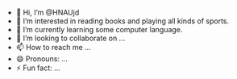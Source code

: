 - 👋 Hi, I’m @HNAUjd
- 👀 I’m interested in reading books and playing all kinds of sports.
- 🌱 I’m currently learning some computer language.
- 💞️ I’m looking to collaborate on ...
- 📫 How to reach me ...
- 😄 Pronouns: ...
- ⚡ Fun fact: ...

<!---
HNAUjd/HNAUjd is a ✨ special ✨ repository because its `README.md` (this file) appears on your GitHub profile.
You can click the Preview link to take a look at your changes.
--->
